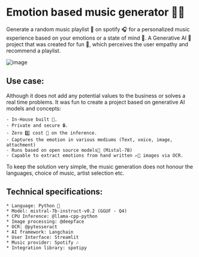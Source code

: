 # Emotion based music generator 🎹🥁
Generate a random music playlist 🎵 on spotify 🎧 for a personalized music experience based on your emotions or a state of mind 🧠. A Generative AI 🤖 project that was created for fun 🤩, which perceives the user empathy and recommend a playlist.

![image](https://github.com/user-attachments/assets/20f99707-3e5d-4f75-9d9f-6fb504ec4dca)



## Use case: 
Although it does not add any potential values to the business or solves a real time problems. It was fun to create a project based on generative AI models and concepts:

    - In-House built 💼.
    - Private and secure 🔒.
    - Zero 0️⃣ cost 💸 on the inference. 
    - Captures the emotion in various mediums (Text, voice, image, attachment)
    - Runs based on open source models🤖 (Mistal-7B)
    - Capable to extract emotions from hand written ✍🏼 images via OCR.

To keep the solution very simple, the music generation does not honour the languages, choice of music, artist selection etc.

## Technical specifications:
    * Language: Python 🐍
    * Model: mistral-7b-instruct-v0.2 (GGUF - Q4)
    * CPU Inference: @llama-cpp-python
    * Image processing: @deepface 
    * OCR: @pytesseract
    * AI framework: Langchain
    * User Interface: Streamlit
    * Music provider: Spotify 🎶
    * Integration library: spotipy
    
